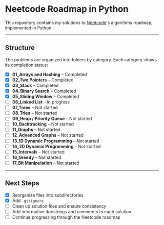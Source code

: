 # Neetcode Roadmap in Python

This repository contains my solutions to [Neetcode](https://neetcode.io)'s algorithms roadmap, implemented in Python.

---

## Structure

The problems are organized into folders by category. Each category shows its completion status:

- [x] **01_Arrays and Hashing** – Completed
- [x] **02_Two Pointers** – Completed
- [x] **03_Stack** – Completed
- [x] **04_Binary Search** – Completed
- [x] **05_Sliding Window** – Completed
- [ ] **06_Linked List** – In progress
- [ ] **07_Trees** – Not started
- [ ] **08_Tries** – Not started
- [ ] **09_Heap / Priority Queue** – Not started
- [ ] **10_Backtracking** – Not started
- [ ] **11_Graphs** – Not started
- [ ] **12_Advanced Graphs** – Not started
- [ ] **13_1D Dynamic Programming** – Not started
- [ ] **14_2D Dynamic Programming** – Not started
- [ ] **15_Intervals** – Not started
- [ ] **16_Greedy** – Not started
- [ ] **17_Bit Manipulation** – Not started
 
---

## Next Steps

- [x] Reorganize files into subdirectories  
- [x] Add `.gitignore`  
- [ ] Clean up solution files and ensure consistency  
- [ ] Add informative docstrings and comments to each solution  
- [ ] Continue progressing through the Neetcode roadmap